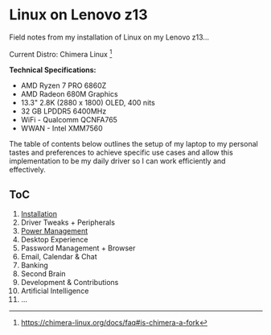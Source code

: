 # Linux on Lenovo z13
Field notes from my installation of Linux on my Lenovo z13...

Current Distro: Chimera Linux [^1]
[^1]: https://chimera-linux.org/docs/faq#is-chimera-a-fork

__Technical Specifications:__
- AMD Ryzen 7 PRO 6860Z
- AMD Radeon 680M Graphics
- 13.3" 2.8K (2880 x 1800) OLED, 400 nits
- 32 GB LPDDR5 6400MHz
- WiFi - Qualcomm QCNFA765
- WWAN - Intel XMM7560

The table of contents below outlines the setup of my laptop to my personal tastes and preferences to achieve specific use cases and allow this implementation to be my daily driver so I can work efficiently and effectively.

## ToC
1. [Installation](./001.1-installation-chimera.md)
2. Driver Tweaks + Peripherals
3. [Power Management](./003-power-management.md)
4. Desktop Experience
6. Password Management + Browser
7. Email, Calendar & Chat
8. Banking
9. Second Brain
10. Development & Contributions
11. Artificial Intelligence
12. ...
